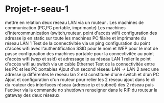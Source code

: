 # Projet-r-seau-1
mettre en relation deux réseau LAN via un routeur .
Les machines de communication (PC,PC portable, imprimante)
Les machines d'intercommunication (switch,routeur, point d'accés wifi)
configuration des adresse ip en static sur toute les machines PC filaire et imprimante du réseau LAN 1
Test de la connectivitée via un ping
configuration du point d'accés wifi avec l'authentification SSID pour le nom et WEP pour le mot de passe 
configuration des machines portable pour la connectivitée au point d'accés wifi  (wep et ssid) et adressage ip au réseau LAN 1
relier le point d'accés wifi au switch via un cable Ethernet
Test de la connectivitée entre les PC et les PC portables
Ajout d'un second réseau LAN -> LAN 2 avec une adresse ip différentes
le réseau lan 2 est constituée d'une switch et d'un PC 
Ajout et configuration d'un routeur pour relier les 2 réseau
ajout dans le cli du routeur des interfaces réseau (adresse ip et subnet) des 2 réseau puis l'activer via la commande no shutdown
renseigner dans le RIP du routeur la gateway des deux réseaux.
